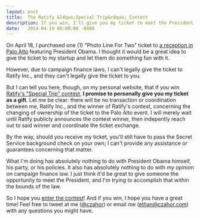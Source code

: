 ```yaml
---
layout: post
title:  The Ratify &ldquo;Special Trip&rdquo; Contest
description: If you win, I'll give you my ticket to meet the President.
date:   2014-04-19 00:00:00 -0800
---
```


On April 18, I purchased one (1) "Photo Line For Two" ticket to 
<a href="https://my.democrats.org/page/contribute/PaloAltoReceptionMay8?custom1=98870421" target="_blank">a reception in Palo Alto</a> featuring President Obama. 
I thought it would be a great idea to give the ticket to my startup and let them do something fun with it. 

However, due to campaign finance laws, I can't legally give the ticket to Ratify Inc., and they can't legally give the ticket to you.

But I can tell you here, though, on my personal website, that if you win [Ratify's "Special Trip" contest](http://www.ratifyapp.com/contest), 
**I promise to personally give you my ticket as a gift**. Let me be clear: there will be no transaction or coordination between me, Ratify Inc., and the winner of Ratify's contest, concerning the changing of ownership of the ticket to the Palo Alto event. I will merely wait until Ratify publicly announces the contest winner, then indepently reach out to said winner and coordinate the ticket exchange.

By the way, should you receive my ticket, you'll still have to pass the Secret Service background check on your own; I can't provide any assistance or guarantees concerning that matter. 

What I'm doing has absolutely nothing to do with President Obama himself, his party, or his policies. It also has absolutely nothing to do with my opinion on campaign finance law. I just think it'd be great to give someone the opportunity to meet the President, and I'm trying to accomplish that within the bounds of the law.

So I hope you [enter the contest](http://www.ratifyapp.com/contest)! And if you win, I hope you have a great time! 
Feel free to tweet at me (<a href="https://twitter.com/czahor" target="_blank">@czahor</a>) or email me (<a href="mailto:ethan@czahor.com" target="_blank">ethan@czahor.com</a>) with any questions you might have.